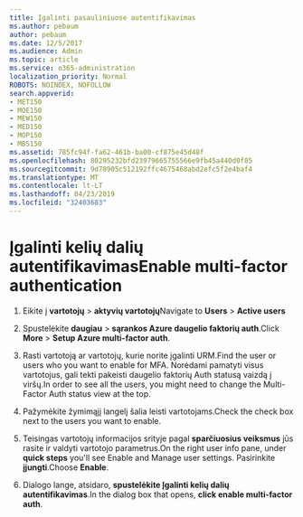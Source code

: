 ```yaml
---
title: Įgalinti pasauliniuose autentifikavimas
ms.author: pebaum
author: pebaum
ms.date: 12/5/2017
ms.audience: Admin
ms.topic: article
ms.service: o365-administration
localization_priority: Normal
ROBOTS: NOINDEX, NOFOLLOW
search.appverid:
- MET150
- MOE150
- MEW150
- MED150
- MOP150
- MBS150
ms.assetid: 785fc94f-fa62-461b-ba00-cf875e45d48f
ms.openlocfilehash: 80295232bfd23979665755566e9fb45a440d0f85
ms.sourcegitcommit: 9d78905c512192ffc4675468abd2efc5f2e4baf4
ms.translationtype: MT
ms.contentlocale: lt-LT
ms.lasthandoff: 04/23/2019
ms.locfileid: "32403683"
---
```

# <a name="enable-multi-factor-authentication"></a><span data-ttu-id="b444f-102">Įgalinti kelių dalių autentifikavimas</span><span class="sxs-lookup"><span data-stu-id="b444f-102">Enable multi-factor authentication</span></span>

1. <span data-ttu-id="b444f-103">Eikite į **vartotojų** \> **aktyvių vartotojų**</span><span class="sxs-lookup"><span data-stu-id="b444f-103">Navigate to **Users** \> **Active users**</span></span>
    
2. <span data-ttu-id="b444f-104">Spustelėkite **daugiau** \> **sąrankos Azure daugelio faktorių auth**.</span><span class="sxs-lookup"><span data-stu-id="b444f-104">Click **More** \> **Setup Azure multi-factor auth**.</span></span> 
    
3. <span data-ttu-id="b444f-105">Rasti vartotoją ar vartotojų, kurie norite įgalinti URM.</span><span class="sxs-lookup"><span data-stu-id="b444f-105">Find the user or users who you want to enable for MFA.</span></span> <span data-ttu-id="b444f-106">Norėdami pamatyti visus vartotojus, gali tekti pakeisti daugelio faktorių Auth statusą vaizdą į viršų.</span><span class="sxs-lookup"><span data-stu-id="b444f-106">In order to see all the users, you might need to change the Multi-Factor Auth status view at the top.</span></span>
    
4. <span data-ttu-id="b444f-107">Pažymėkite žymimąjį langelį šalia leisti vartotojams.</span><span class="sxs-lookup"><span data-stu-id="b444f-107">Check the check box next to the users you want to enable.</span></span>
    
5.  <span data-ttu-id="b444f-108">Teisingas vartotojų informacijos srityje pagal **sparčiuosius veiksmus** jūs rasite ir valdyti vartotojo parametrus.</span><span class="sxs-lookup"><span data-stu-id="b444f-108">On the right user info pane, under **quick steps** you'll see Enable and Manage user settings.</span></span> <span data-ttu-id="b444f-109">Pasirinkite **įjungti**.</span><span class="sxs-lookup"><span data-stu-id="b444f-109">Choose **Enable**.</span></span> 
    
6. <span data-ttu-id="b444f-110">Dialogo lange, atsidaro, **spustelėkite Įgalinti kelių dalių autentifikavimas**.</span><span class="sxs-lookup"><span data-stu-id="b444f-110">In the dialog box that opens, **click enable multi-factor auth**.</span></span> 
    

